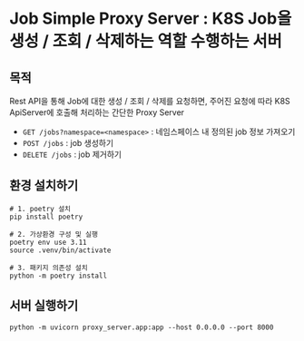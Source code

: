 # Job Simple Proxy Server : K8S Job을 생성 / 조회 / 삭제하는 역할 수행하는 서버

## 목적

Rest API을 통해 Job에 대한 생성 / 조회 / 삭제를 요청하면, 주어진 요청에 따라 K8S ApiServer에 호출해 처리하는 간단한 Proxy Server

* `GET /jobs?namespace=<namespace>` : 네임스페이스 내 정의된 job 정보 가져오기
* `POST /jobs` : job 생성하기
* `DELETE /jobs` : job 제거하기

## 환경 설치하기

````shell
# 1. poetry 설치 
pip install poetry

# 2. 가상환경 구성 및 실행
poetry env use 3.11 
source .venv/bin/activate

# 3. 패키지 의존성 설치
python -m poetry install
````

## 서버 실행하기

````shell
python -m uvicorn proxy_server.app:app --host 0.0.0.0 --port 8000
````


